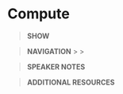 
# Compute

> **SHOW** []()

> **NAVIGATION**  >  >  

> **SPEAKER NOTES**

> **ADDITIONAL RESOURCES**










